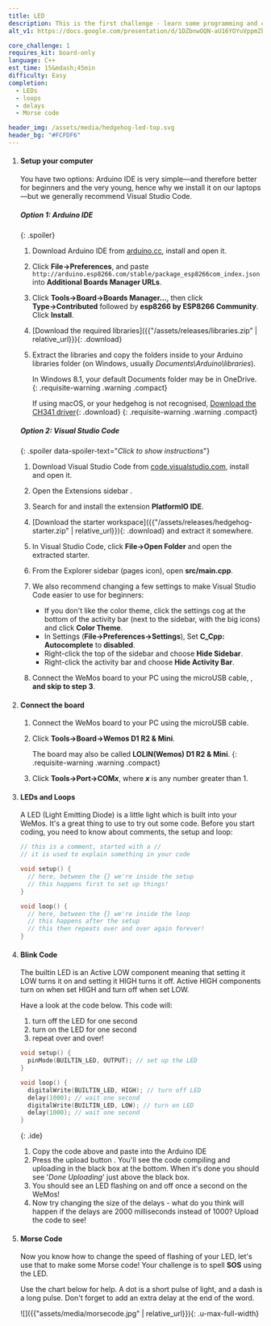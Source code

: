 ```yaml
---
title: LED
description: This is the first challenge - learn some programming and create some Morse code! 
alt_v1: https://docs.google.com/presentation/d/1DZbnwOQN-aU16YOYuVppmZkEunN-LtYr8j3dcDj1nHI/pub

core_challenge: 1
requires_kit: board-only
language: C++
est_time: 15&mdash;45min
difficulty: Easy
completion: 
  - LEDs
  - loops
  - delays
  - Morse code

header_img: /assets/media/hedgehog-led-top.svg
header_bg: "#FCFDF6"
---
```


1.  #### Setup your computer

    You have two options: Arduino IDE is very simple&mdash;and therefore better for beginners and the very young, hence why we install it on our laptops&mdash;but we generally recommend Visual&nbsp;Studio&nbsp;Code.

    ##### Option 1: Arduino IDE

    {: .spoiler}
    1. Download Arduino IDE from [arduino.cc](https://www.arduino.cc/en/Main/Software),
        install and open it.
    2. Click **File&rarr;Preferences**, and paste 
        `http://arduino.esp8266.com/stable/package_esp8266com_index.json` into 
        **Additional Boards Manager URLs**.
    3. Click **Tools&rarr;Board&rarr;Boards Manager...**, 
        then click **Type&rarr;Contributed** followed by 
        **esp8266 by ESP8266 Community**. Click **Install**.
    4. [Download the required libraries]({{"/assets/releases/libraries.zip" | relative_url}}){: .download}
    5. Extract the libraries and copy the folders inside to your Arduino libraries folder (on Windows, usually *Documents\Arduino\libraries*).

        In Windows 8.1, your default Documents folder may be in OneDrive.
        {: .requisite-warning .warning .compact}
        
        If using macOS, or your hedgehog is not recognised, [Download the CH341 driver](https://wiki.wemos.cc/downloads){: .download} 
        {: .requisite-warning .warning .compact}

    ##### Option 2: Visual Studio Code

    {: .spoiler data-spoiler-text="<em class="hidden-print">Click to show instructions</em>"}
    1. Download Visual Studio Code from [code.visualstudio.com](https://code.visualstudio.com), install and open it.
    2. Open the Extensions sidebar <i class="vscode-extensions"></i>.
    3. Search for and install the extension **PlatformIO IDE**.
    4. [Download the starter workspace]({{"/assets/releases/hedgehog-starter.zip" | relative_url}}){: .download} and extract it somewhere.
    5. In Visual Studio Code, click **File&rarr;Open Folder** and open the extracted starter. 
    6. From the Explorer sidebar (pages icon), open **src/main.cpp**.
    7. We also recommend changing a few settings to make Visual Studio Code easier to use for beginners:
    
        - If you don't like the color theme, click the settings cog at the bottom of the activity bar (next to the sidebar, with the big icons) and click **Color Theme**.
        - In Settings (**File&rarr;Preferences&rarr;Settings**), Set **C_Cpp: Autocomplete** to **disabled**.
        - Right-click the top of the sidebar and choose **Hide Sidebar**.
        - Right-click the activity bar and choose **Hide Activity Bar**.
    
    8. Connect the WeMos board to your PC using the microUSB cable, , **and skip to step 3**.

2.  #### Connect the board
    1. Connect the WeMos board to your PC using the microUSB cable.
    2. Click **Tools&rarr;Board&rarr;Wemos D1 R2 & Mini**.

        The board may also be called **LOLIN(Wemos) D1 R2 & Mini**.
        {: .requisite-warning .warning .compact}

    3. Click **Tools&rarr;Port&rarr;COM*x***, where ***x*** is any number greater than 1.

3.  #### LEDs and Loops
    A LED (Light Emitting Diode) is a little light which is built into your 
    WeMos. It's a great thing to use to try out some code. Before you start 
    coding, you need to know about comments, the setup and loop:
    ```c
    // this is a comment, started with a //
    // it is used to explain something in your code

    void setup() {
      // here, between the {} we're inside the setup
      // this happens first to set up things!
    }

    void loop() {
      // here, between the {} we're inside the loop
      // this happens after the setup
      // this then repeats over and over again forever!
    } 
    ```

4.  #### Blink Code
    The builtin LED is an Active LOW component meaning that setting it LOW 
    turns it on and setting it HIGH turns it off. Active HIGH components turn 
    on when set HIGH and turn off when set LOW.
    
    Have a look at the code below. This code will:
    1. turn off the LED for one second
    2. turn on the LED for one second
    3. repeat over and over!

    ```c 
    void setup() {
      pinMode(BUILTIN_LED, OUTPUT); // set up the LED
    }

    void loop() {
      digitalWrite(BUILTIN_LED, HIGH); // turn off LED
      delay(1000); // wait one second
      digitalWrite(BUILTIN_LED, LOW); // turn on LED
      delay(1000); // wait one second
    } 
    ```
    {: .ide}

    1. Copy the code above and paste into the Arduino IDE
    2. Press the upload button <i class="arduino-upload"></i>. You'll see the 
        code compiling and uploading in the black box at the bottom. When it's 
        done you should see '*Done Uploading*' just above the black box.
    3. You should see an LED flashing on and off once a second on the WeMos!
    4. Now try changing the size of the delays - what do you think will happen 
        if the delays are 2000 milliseconds instead of 1000? Upload the code to 
        see! 

5.  #### Morse Code
    Now you know how to change the speed of flashing of your LED, let's use that 
    to make some Morse code! Your challenge is to spell **SOS** using the LED. 
    
    Use the chart below for help. A dot is a short pulse of light, and a dash is 
    a long pulse. Don't forget to add an extra delay at the end of the word. 

    ![]({{"assets/media/morsecode.jpg" | relative_url}}){: .u-max-full-width}
